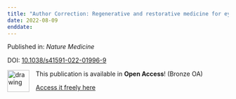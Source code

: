 ```yaml
---
title: "Author Correction: Regenerative and restorative medicine for eye disease"
date: 2022-08-09
enddate:
---
```


Published in: *Nature Medicine*

DOI: [10.1038/s41591-022-01996-9](https://doi.org/10.1038/s41591-022-01996-9)

<img src="https://upload.wikimedia.org/wikipedia/commons/thumb/7/77/Open_Access_logo_PLoS_transparent.svg/800px-Open_Access_logo_PLoS_transparent.svg.png" alt="drawing" width="50" align="left"/> &nbsp;&nbsp;&nbsp;This publication is available in **Open Access**! (Bronze OA)

&nbsp;&nbsp;&nbsp;<a href="https://www.nature.com/articles/s41591-022-01996-9.pdf">Access it freely here</a>

